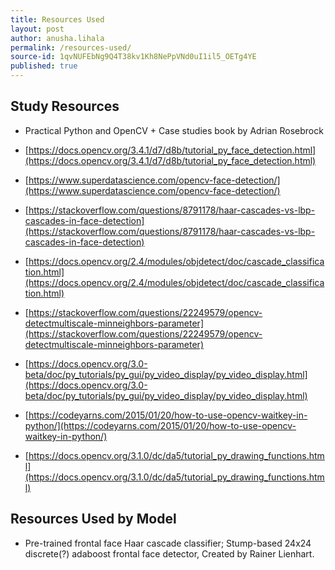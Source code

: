 ```yaml
---
title: Resources Used
layout: post
author: anusha.lihala
permalink: /resources-used/
source-id: 1qvNUFEbNg9Q4T38kv1Kh8NePpVNd0uI1il5_OETg4YE
published: true
---
```

## Study Resources

* Practical Python and OpenCV + Case studies book by Adrian Rosebrock

* [https://docs.opencv.org/3.4.1/d7/d8b/tutorial_py_face_detection.html](https://docs.opencv.org/3.4.1/d7/d8b/tutorial_py_face_detection.html) 

* [https://www.superdatascience.com/opencv-face-detection/](https://www.superdatascience.com/opencv-face-detection/)

* [https://stackoverflow.com/questions/8791178/haar-cascades-vs-lbp-cascades-in-face-detection](https://stackoverflow.com/questions/8791178/haar-cascades-vs-lbp-cascades-in-face-detection) 

* [https://docs.opencv.org/2.4/modules/objdetect/doc/cascade_classification.html](https://docs.opencv.org/2.4/modules/objdetect/doc/cascade_classification.html) 

* [https://stackoverflow.com/questions/22249579/opencv-detectmultiscale-minneighbors-parameter](https://stackoverflow.com/questions/22249579/opencv-detectmultiscale-minneighbors-parameter) 

* [https://docs.opencv.org/3.0-beta/doc/py_tutorials/py_gui/py_video_display/py_video_display.html](https://docs.opencv.org/3.0-beta/doc/py_tutorials/py_gui/py_video_display/py_video_display.html) 

* [https://codeyarns.com/2015/01/20/how-to-use-opencv-waitkey-in-python/](https://codeyarns.com/2015/01/20/how-to-use-opencv-waitkey-in-python/) 

* [https://docs.opencv.org/3.1.0/dc/da5/tutorial_py_drawing_functions.html](https://docs.opencv.org/3.1.0/dc/da5/tutorial_py_drawing_functions.html) 

## Resources Used by Model

* Pre-trained frontal face Haar cascade classifier; Stump-based 24x24 discrete(?) adaboost frontal face detector, Created by Rainer Lienhart.

